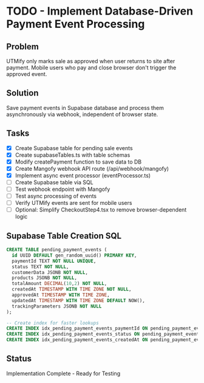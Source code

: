 # TODO - Implement Database-Driven Payment Event Processing

## Problem
UTMify only marks sale as approved when user returns to site after payment. Mobile users who pay and close browser don't trigger the approved event.

## Solution
Save payment events in Supabase database and process them asynchronously via webhook, independent of browser state.

## Tasks
- [x] Create Supabase table for pending sale events
- [x] Create supabaseTables.ts with table schemas
- [x] Modify createPayment function to save data to DB
- [x] Create Mangofy webhook API route (/api/webhook/mangofy)
- [x] Implement async event processor (eventProcessor.ts)
- [ ] Create Supabase table via SQL
- [ ] Test webhook endpoint with Mangofy
- [ ] Test async processing of events
- [ ] Verify UTMify events are sent for mobile users
- [ ] Optional: Simplify CheckoutStep4.tsx to remove browser-dependent logic

## Supabase Table Creation SQL
```sql
CREATE TABLE pending_payment_events (
  id UUID DEFAULT gen_random_uuid() PRIMARY KEY,
  paymentId TEXT NOT NULL UNIQUE,
  status TEXT NOT NULL,
  customerData JSONB NOT NULL,
  products JSONB NOT NULL,
  totalAmount DECIMAL(10,2) NOT NULL,
  createdAt TIMESTAMP WITH TIME ZONE NOT NULL,
  approvedAt TIMESTAMP WITH TIME ZONE,
  updatedAt TIMESTAMP WITH TIME ZONE DEFAULT NOW(),
  trackingParameters JSONB NOT NULL
);

-- Create index for faster lookups
CREATE INDEX idx_pending_payment_events_paymentId ON pending_payment_events(paymentId);
CREATE INDEX idx_pending_payment_events_status ON pending_payment_events(status);
CREATE INDEX idx_pending_payment_events_createdAt ON pending_payment_events(createdAt);
```

## Status
Implementation Complete - Ready for Testing
